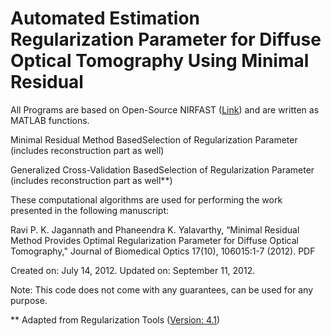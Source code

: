 # Automated Estimation Regularization Parameter for Diffuse Optical Tomography Using Minimal Residual


All Programs are based on Open-Source NIRFAST ([Link](http://www.dartmouth.edu/~nir/nirfast/)) and are written as MATLAB functions.

Minimal Residual Method BasedSelection of Regularization Parameter (includes reconstruction part as well)

Generalized Cross-Validation BasedSelection of Regularization Parameter (includes reconstruction part as well**)

These computational algorithms are used for performing the work presented in the following manuscript:

Ravi P. K. Jagannath and Phaneendra K. Yalavarthy, “Minimal Residual Method Provides Optimal Regularization Parameter for Diffuse Optical Tomography," Journal of Biomedical Optics 17(10), 106015:1-7 (2012). PDF

Created on: July 14, 2012. Updated on: September 11, 2012.

Note: This code does not come with any guarantees, can be used for any purpose.

** Adapted from Regularization Tools ([Version: 4.1](http://www.imm.dtu.dk/~pcha/Regutools/))
